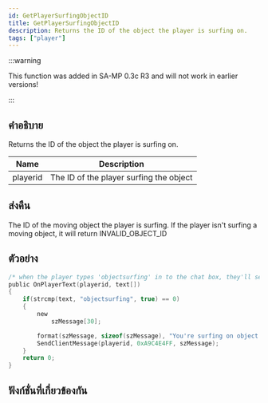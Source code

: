 ```yaml
---
id: GetPlayerSurfingObjectID
title: GetPlayerSurfingObjectID
description: Returns the ID of the object the player is surfing on.
tags: ["player"]
---
```


:::warning

This function was added in SA-MP 0.3c R3 and will not work in earlier versions!

:::

## คำอธิบาย

Returns the ID of the object the player is surfing on.

| Name     | Description                             |
| -------- | --------------------------------------- |
| playerid | The ID of the player surfing the object |

## ส่งคืน

The ID of the moving object the player is surfing. If the player isn't surfing a moving object, it will return INVALID_OBJECT_ID

## ตัวอย่าง

```c
/* when the player types 'objectsurfing' in to the chat box, they'll see this.*/
public OnPlayerText(playerid, text[])
{
    if(strcmp(text, "objectsurfing", true) == 0)
    {
        new
            szMessage[30];

        format(szMessage, sizeof(szMessage), "You're surfing on object #%d.", GetPlayerSurfingObjectID(playerid));
        SendClientMessage(playerid, 0xA9C4E4FF, szMessage);
    }
    return 0;
}
```

## ฟังก์ชั่นที่เกี่ยวข้องกัน
